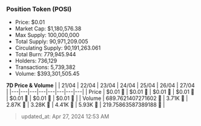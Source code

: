 
  ### Position Token (POSI)
  - Price: $0.01
  - Market Cap: $1,180,576.38
  - Max Supply: 100,000,000
  - Total Supply: 90,971,209.005
  - Circulating Supply: 90,191,263.061
  - Total Burn: 779,945.944
  - Holders: 736,129
  - Transactions: 5,739,382
  - Volume: $393,301,505.45

  **7D Price & Volume**
  | | 21&#x2F;04 | 22&#x2F;04 | 23&#x2F;04 | 24&#x2F;04 | 25&#x2F;04 | 26&#x2F;04 | 27&#x2F;04 |
  |---|---|---|---|---|---|---|---|
  | Price | $0.01 🚀 | $0.01 🔻 | $0.01 🔻 | $0.01 🔻 | $0.01 🔻 | $0.01 🔻 | $0.01 🔻 |
  | Volume | 689.7621407271602 🔻 | 3.71K 🚀 | 2.87K 🔻 | 3.28K 🚀 | 4.41K 🚀 | 5.93K 🚀 | 219.75863587389188 🔻 |

  > updated_at: Apr 27, 2024 12:53 AM
